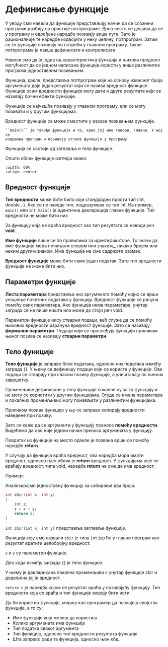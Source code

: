 # Дефинисање функције

У уводу смо навели да функције представљају начин да се сложени програми разбију на
простије потпрограме. Врло често се дешава да се у програму и одређене наредбе
позивају више пута. Зато је рационалније те наредбе издвојити у неку целину,
потпрограм. Затим се те функције позивају по потреби у главном програму. Такве
потпрограме је лакше дефинисати и контролисати.

Навели смо да је једна од карактеристика функција и њихова предност могућност да
се једном написана функција користи у више различитих програма једноставним позивањем.

Функција, дакле, представља потпрограм који на основу извесног броја аргумената даје
један резултат који се назива вредност функције. Функције осим вредности функције могу
дати и друге резултате који се називају бочни ефекти функције.

Функције се најчешће позивају у главном програму, али се могу позивати и у другим
функцијама.

Вредност функције се може сместити у изразе позивањем функције.

```{infonote}
``main()`` је такође функција и то, како јој име говори, главна. У њој се
извршава програм и позивају остале функције у програму.
```

Функција се састоји од заглавља и тела функције.

Општи облик функције изгледа овако:

```{image} images/110.jpg
:width: 60%
:align: center
```

## Вредност функције

**Тип вредности** може бити било који стандардни прости тип (int, double...).
Ако се не наведе тип, подразумева се тип int. На пример, ``main()`` или ``int main()``
је идентична декларација главне функције. Тип вредности не може бити низ.

За функцију која не враћа вредност као тип резултата се наводи реч **void**.

**Име функције** пише се по правилима за идентификаторе. То значи да име функције
мора почињати словом или знаком_, никако бројем или неким другим знаком. Име
функције не сме садржати размак.

**Вредност функције** може бити само један податак. Зато тип вредности функције
не може бити низ.

## Параметри функције

**Листа параметара** представља низ аргумената помоћу којих се врши уношење почетних
података у функцију. Вредност функције се рачуна помоћу ових параметара. Ако функција
нема параметара, унутар заграда се не пише ништа или може да стоји реч void.

Параметри функције нису стварни подаци, већ служе да се помоћу њихових вредности
израчуна вредност функције. Зато се називају **формални параметри**. Подаци који се
прослеђују функцији приликом њеног позива се називају **стварни параметри**.

## Тело функције

**Тело функције** је заправо блок података, односно низ података између заграда {}.
У њему се дефинишу подаци који се користе у функцији. Ови подаци се стварају при
сваком позиву функције, а уништавају по њеном завршетку.

Променљиве дефинисане у телу функције локалне су за ту функцију и не могу се
користити у другим функцијама. Отуда се имена параметара и локалних променљивих
могу понављати у различитим функцијама.

Приликом позива функције у њу се заправо копирају вредности наведене при позиву.

Зато се каже да се аргументи у функцију преносе **помоћу вредности**. Видећемо да
ово није једини начин преноса аргумената у функцију.

Повратак из функције на место одакле је позвана врши се помоћу наредбе **return**.

У случају да функција враћа вредност, ова наредба мора имати вредност, односно њен
облик је **return** вредност. У функцијама које не враћају вредност, типа void,
наредба **return** не сме да има вредност.

Пример:

Анализирајмо једноставну функцију за сабирање два броја:

```c
int zbir(int x, int y)
{
    int z;
    z = x + y;
    return z;
}
```

`int zbir(int x, int y)` представља заглавље функције.

Функција коју смо назвали `zbir` је типа `int` јер ће у главни програм као резултат
вратити целобројну вредност.

`x` и `y` су параметри функције.

Део кода између заграда {} је тело функције.

У њему је декларисана локална променљива c унутар функције zbir и додељена јој је вредност.

`return c` је наредба којом се резултат враћа у позивајућу функцију. Тип вредности која се
враћа и тип функције морају бити исти.

Да би користио функције, мораш као програмер да познајеш својства функције, а то су:

- Име функције коју желиш да користиш
- Колико аргумената има функција
- Тип податка сваког аргумента
- Тип функције, односно тип вредности резултата функције
- Шта заправо ради та функција, односно њен кôд.
